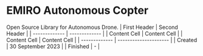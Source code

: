 # EMIRO Autonomous Copter

Open Source Library for Autonomous Drone.
| First Header  | Second Header |
| ------------- | ------------- |
| Content Cell  | Content Cell  |
| Content Cell  | Content Cell  |
| ------------- | --------------------- |
| Created 		| 30 September 2023  	|
| Finished 		| -  					|